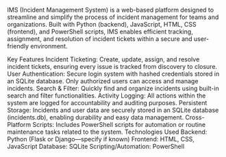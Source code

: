 IMS (Incident Management System) is a web-based platform designed to streamline and simplify the process of incident management for teams and organizations. Built with Python (backend), JavaScript, HTML, CSS (frontend), and PowerShell scripts, IMS enables efficient tracking, assignment, and resolution of incident tickets within a secure and user-friendly environment.

Key Features
Incident Ticketing: Create, update, assign, and resolve incident tickets, ensuring every issue is tracked from discovery to closure.
User Authentication: Secure login system with hashed credentials stored in an SQLite database. Only authorized users can access and manage incidents.
Search & Filter: Quickly find and organize incidents using built-in search and filter functionalities.
Activity Logging: All actions within the system are logged for accountability and auditing purposes.
Persistent Storage: Incidents and user data are securely stored in an SQLite database (incidents.db), enabling durability and easy data management.
Cross-Platform Scripts: Includes PowerShell scripts for automation or routine maintenance tasks related to the system.
Technologies Used
Backend: Python (Flask or Django—specify if known)
Frontend: HTML, CSS, JavaScript
Database: SQLite
Scripting/Automation: PowerShell
